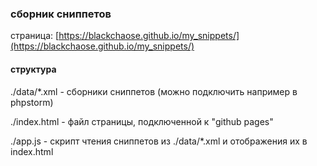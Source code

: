 ### сборник сниппетов ###

страница: [https://blackchaose.github.io/my_snippets/](https://blackchaose.github.io/my_snippets/)

#### структура ####

./data/*.xml  - сборники сниппетов  (можно подключить например в phpstorm)

./index.html - файл страницы, подключенной к "github pages"

./app.js - скрипт чтения сниппетов из ./data/*.xml и отображения их в index.html

